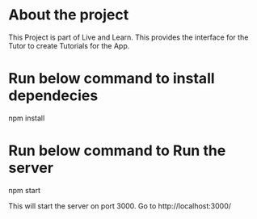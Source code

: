 # About the project
This Project is part of Live and Learn.
This provides the interface for the Tutor to create Tutorials for the App.

# Run below command to install dependecies

npm install

# Run below command to Run the server

npm start

This will start the server on port 3000.
Go to http://localhost:3000/ 
